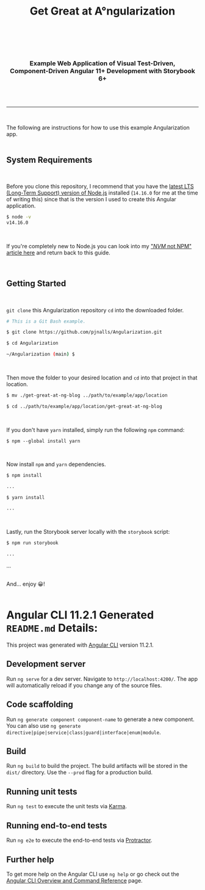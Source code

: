 <br>
<h1 align="center">
  <br>
  Get Great at <strong>A°</strong>ngularization
  <br>
  <br>  
</h1>
<br>
<br>
<h3 align="center">Example Web Application of Visual Test-Driven, <br>Component-Driven Angular 11+ Development with Storybook 6+</h3>
<br>
<br>
<hr>
<!-- --- -->

<br>

The following are instructions for how to use this example Angularization app.
<br>
<br>

## System Requirements
<br>

Before you clone this repository, I recommend that you have the [latest LTS (Long-Term Support) version of Node.js](https://nodejs.org/en/) installed (`14.16.0` for me at the time of writing this) since that is the version I used to create this Angular application.


```bash
$ node -v
v14.16.0
```

<br>

If you're completely new to Node.js you can look into my ["<em>NVM</em> not NPM" article here](https://github.com/pjnalls/Angularization#nvm-not-npm--1) and return back to this guide.

<br>

## Getting Started

<br>

`git clone` this Angularization repository `cd` into the downloaded folder.

```bash
# This is a Git Bash example.

$ git clone https://github.com/pjnalls/Angularization.git

$ cd Angularization

~/Angularization (main) $
```
<br>

Then move the folder to your desired location and `cd` into that project in that location.

```bash
$ mv ./get-great-at-ng-blog ../path/to/example/app/location

$ cd ../path/to/example/app/location/get-great-at-ng-blog
```
<br>

If you don't have `yarn` installed, simply run the following `npm` command:

```
$ npm --global install yarn
```
<br>

Now install `npm` and `yarn` dependencies.

```bash
$ npm install

...

$ yarn install

...
```
<br>

Lastly, run the Storybook server locally with the `storybook` script:

```bash
$ npm run storybook

...
```
...

<br>
And... enjoy 😀!

<br>
<br>

# Angular CLI 11.2.1 Generated `README.md` Details:

This project was generated with [Angular CLI](https://github.com/angular/angular-cli) version 11.2.1.

## Development server

Run `ng serve` for a dev server. Navigate to `http://localhost:4200/`. The app will automatically reload if you change any of the source files.

## Code scaffolding

Run `ng generate component component-name` to generate a new component. You can also use `ng generate directive|pipe|service|class|guard|interface|enum|module`.

## Build

Run `ng build` to build the project. The build artifacts will be stored in the `dist/` directory. Use the `--prod` flag for a production build.

## Running unit tests

Run `ng test` to execute the unit tests via [Karma](https://karma-runner.github.io).

## Running end-to-end tests

Run `ng e2e` to execute the end-to-end tests via [Protractor](http://www.protractortest.org/).

## Further help

To get more help on the Angular CLI use `ng help` or go check out the [Angular CLI Overview and Command Reference](https://angular.io/cli) page.
